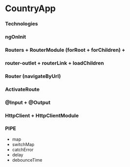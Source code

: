 # CountryApp

### Technologies
### ngOnInit
### Routers + RouterModule (forRoot + forChildren) + 
### router-outlet + routerLink + loadChildren
### Router (navigateByUrl)
### ActivateRoute
### @Input + @Output
### HttpClient + HttpClientModule


### PIPE
* map
* switchMap
* catchError
* delay
* debounceTime

